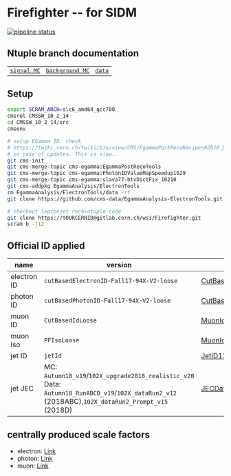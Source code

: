 # Firefighter -- for SIDM

[![pipeline status](https://gitlab.cern.ch/wsi/Firefighter/badges/master/pipeline.svg)](https://gitlab.cern.ch/wsi/Firefighter/commits/master)


## Ntuple branch documentation

<table style='font-family: monospace;'><tr>
<td><a href='https://wsi.web.cern.ch/wsi/Firefighter/sigmc.html'>signal MC</a></td>
<td><a href='https://wsi.web.cern.ch/wsi/Firefighter/bkgmc.html'>background MC</a></td>
<td><a href='https://wsi.web.cern.ch/wsi/Firefighter/data.html'>data</a></td>
</tr></table>

## Setup

```bash
export SCRAM_ARCH=slc6_amd64_gcc700
cmsrel CMSSW_10_2_14
cd CMSSW_10_2_14/src
cmsenv

# setup EGamma ID. check
# https://twiki.cern.ch/twiki/bin/view/CMS/EgammaPostRecoRecipes#2018_Data_MC
# in case of updates. This is slow..
git cms-init
git cms-merge-topic cms-egamma:EgammaPostRecoTools
git cms-merge-topic cms-egamma:PhotonIDValueMapSpeedup1029
git cms-merge-topic cms-egamma:slava77-btvDictFix_10210
git cms-addpkg EgammaAnalysis/ElectronTools
rm EgammaAnalysis/ElectronTools/data -rf
git clone https://github.com/cms-data/EgammaAnalysis-ElectronTools.git EgammaAnalysis/ElectronTools/data

# checkout leptonjet reco+ntuple code
git clone https://YOURCERNID@gitlab.cern.ch/wsi/Firefighter.git
scram b -j12
```

## Official ID applied
| name | version | TWiki | code |
| ---- | ------- | ----- | ---- |
| electron ID | `cutBasedElectronID-Fall17-94X-V2-loose` | [CutBasedElectronIdentificationRun2](https://twiki.cern.ch/twiki/bin/view/CMS/CutBasedElectronIdentificationRun2#Recipe_for_regular_users_for_92X) |  [`/recoStuff/python/LeptonjetClustering_cff.py`](https://gitlab.cern.ch/wsi/Firefighter/blob/master/recoStuff/python/LeptonjetClustering_cff.py#L16)<br />[`/ffNtuple/python/ffNtuples_cfi.py`](https://gitlab.cern.ch/wsi/Firefighter/blob/master/ffNtuple/python/ffNtuples_cfi.py#L81-82) |
| photon ID | `cutBasedPhotonID-Fall17-94X-V2-loose` | [CutBasedPhotonIdentificationRun2](https://twiki.cern.ch/twiki/bin/view/CMS/CutBasedPhotonIdentificationRun2) | [`/recoStuff/python/LeptonjetClustering_cff.py`](https://gitlab.cern.ch/wsi/Firefighter/blob/master/recoStuff/python/LeptonjetClustering_cff.py#L21)<br />[`/ffNtuple/python/ffNtuples_cfi.py`](https://gitlab.cern.ch/wsi/Firefighter/blob/master/ffNtuple/python/ffNtuples_cfi.py#L99-100) |
| muon ID | `CutBasedIdLoose` | [MuonIdRun2](https://twiki.cern.ch/twiki/bin/viewauth/CMS/SWGuideMuonIdRun2#Muon_selectors_Since_9_4_X) | [`/recoStuff/plugins/LeptonjetSourcePFMuonProducer.cc`](https://gitlab.cern.ch/wsi/Firefighter/blob/master/ffNtuple/python/ffNtuples_cfi.py#L99-100) |
| muon Iso | `PFIsoLoose` | [MuonIdRun2](https://twiki.cern.ch/twiki/bin/viewauth/CMS/SWGuideMuonIdRun2#Muon_selectors_Since_9_4_X) | [`/recoStuff/plugins/LeptonjetSourcePFMuonProducer.cc`](https://gitlab.cern.ch/wsi/Firefighter/blob/master/recoStuff/plugins/LeptonjetSourcePFMuonProducer.cc#L44-45)<br />[`/recoStuff/plugins/LeptonjetSourceDSAMuonProducer.cc`](https://gitlab.cern.ch/wsi/Firefighter/blob/master/recoStuff/plugins/LeptonjetSourceDSAMuonProducer.cc#L65-66) |
| jet ID | `jetId` | [JetID13TeVRun2018](https://twiki.cern.ch/twiki/bin/view/CMS/JetID13TeVRun2018) | [`/recoStuff/python/jetIdentificationDefs_cfi.py`](https://gitlab.cern.ch/wsi/Firefighter/blob/master/recoStuff/python/jetIdentificationDefs_cfi.py) |
| jet JEC | MC: `Autumn18_v19`/`102X_upgrade2018_realistic_v20`<br/>Data: `Autumn18_RunABCD_v19`/`102X_dataRun2_v12` (2018ABC),`102X_dataRun2_Prompt_v15` (2018D) | [JECDataMC](https://twiki.cern.ch/twiki/bin/view/CMS/JECDataMC) |**NOTE**: ffSuperConfigs will need to be re-generated to reflect updates on globalTags<br />  [`/ffConfig/python/datasetUtils.py`](https://gitlab.cern.ch/wsi/Firefighter/blob/master/ffConfig/python/datasetUtils.py)<br/>[`/ffConfig/python/production/Autumn18/data/generateyaml.py`](https://gitlab.cern.ch/wsi/Firefighter/blob/master/ffConfig/python/production/Autumn18/data/generateyaml.py)<br />[`/ffConfig/python/production/Skim2Lj18/data/generateyaml.py`](https://gitlab.cern.ch/wsi/Firefighter/blob/master/ffConfig/python/production/Skim2LJ18/data/generateyaml.py) |


## centrally produced scale factors
- electron: [Link](https://twiki.cern.ch/twiki/bin/view/CMS/EgammaIDRecipesRun2#102X_series_Dataset_2018_Autumn)
- photon: [Link](https://twiki.cern.ch/twiki/bin/view/CMS/EgammaIDRecipesRun2#102X_series_Fall17V2_IDs_Sca_AN1)
- muon: [Link](https://gitlab.cern.ch/cms-muonPOG/MuonReferenceEfficiencies/-/tree/master/EfficienciesStudies%2F2018)